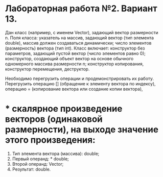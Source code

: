 # Лабораторная работа №2. Вариант 13.

Дан класс (например, с именем Vector), задающий вектор размерности n. Поля класса: указатель на массив, задающий вектор (тип элемента double), массив должен создаваться динамически; число элементов (размерность) вектора (тип int). Класс включает: конструктор без параметров, задающий пустой вектор (число элементов равно 0); конструктор, создающий объект вектор на основе обычного одномерного массива размерности n; конструктор копирования, конструктор перемещения, деструктор.

Необходимо перегрузить операции и продемонстрировать их работу. Перегрузить операцию [] (обращение к элементу вектора по индексу), операцию = (копирование вектора или создание копии вектора), 

# * скалярное произведение векторов (одинаковой размерности), на выходе значение этого произведения:
1) Тип элемента вектора (массива): double;
2) Первый операнд: * double;
3) Второй операнд: Vector;
4) Результат: double.

